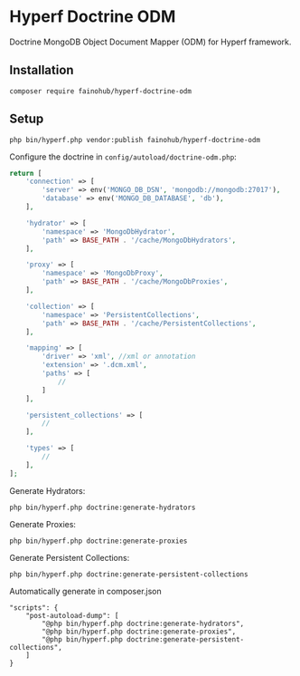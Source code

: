 # Hyperf Doctrine ODM
Doctrine MongoDB Object Document Mapper (ODM) for Hyperf framework.

## Installation
```
composer require fainohub/hyperf-doctrine-odm
```

## Setup

```
php bin/hyperf.php vendor:publish fainohub/hyperf-doctrine-odm
```

Configure the doctrine in `config/autoload/doctrine-odm.php`:
```php
return [
    'connection' => [
        'server' => env('MONGO_DB_DSN', 'mongodb://mongodb:27017'),
        'database' => env('MONGO_DB_DATABASE', 'db'),
    ],

    'hydrator' => [
        'namespace' => 'MongoDbHydrator',
        'path' => BASE_PATH . '/cache/MongoDbHydrators',
    ],

    'proxy' => [
        'namespace' => 'MongoDbProxy',
        'path' => BASE_PATH . '/cache/MongoDbProxies',
    ],

    'collection' => [
        'namespace' => 'PersistentCollections',
        'path' => BASE_PATH . '/cache/PersistentCollections',
    ],

    'mapping' => [
        'driver' => 'xml', //xml or annotation
        'extension' => '.dcm.xml',
        'paths' => [
            //
        ]
    ],

    'persistent_collections' => [
        //
    ],

    'types' => [
        //
    ],
];
```

Generate Hydrators:
```
php bin/hyperf.php doctrine:generate-hydrators
```
Generate Proxies:
```
php bin/hyperf.php doctrine:generate-proxies
```
Generate Persistent Collections:
```
php bin/hyperf.php doctrine:generate-persistent-collections
```

Automatically generate in composer.json
```
"scripts": {
    "post-autoload-dump": [
        "@php bin/hyperf.php doctrine:generate-hydrators",
        "@php bin/hyperf.php doctrine:generate-proxies",
        "@php bin/hyperf.php doctrine:generate-persistent-collections",
    ]
}
```
